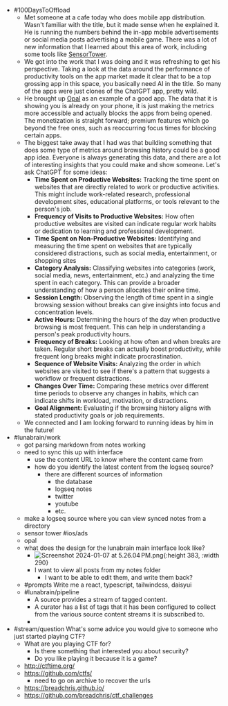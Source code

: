 - #100DaysToOffload
	- Met someone at a cafe today who does mobile app distribution. Wasn't familiar with the title, but it made sense when he explained it. He is running the numbers behind the in-app mobile advertisements or social media posts advertising a mobile game. There was a lot of new information that I learned about this area of work, including some tools like [SensorTower](https://sensortower.com/).
	- We got into the work that I was doing and it was refreshing to get his perspective. Taking a look at the data around the performance of productivity tools on the app market made it clear that to be a top grossing app in this space, you basically need AI in the title. So many of the apps were just clones of the ChatGPT app, pretty wild.
	- He brought up [Opal](https://www.opal.so/) as an example of a good app. The data that it is showing you is already on your phone, it is just making the metrics more accessible and actually blocks the apps from being opened. The monetization is straight forward; premium features which go beyond the free ones, such as reoccurring focus times for blocking certain apps.
	- The biggest take away that I had was that building something that does some type of metrics around browsing history could be a good app idea. Everyone is always generating this data, and there are a lot of interesting insights that you could make and show someone. Let's ask ChatGPT for some ideas:
		- **Time Spent on Productive Websites:** Tracking the time spent on websites that are directly related to work or productive activities. This might include work-related research, professional development sites, educational platforms, or tools relevant to the person's job.
		- **Frequency of Visits to Productive Websites:** How often productive websites are visited can indicate regular work habits or dedication to learning and professional development.
		- **Time Spent on Non-Productive Websites:** Identifying and measuring the time spent on websites that are typically considered distractions, such as social media, entertainment, or shopping sites
		- **Category Analysis:** Classifying websites into categories (work, social media, news, entertainment, etc.) and analyzing the time spent in each category. This can provide a broader understanding of how a person allocates their online time.
		- **Session Length:** Observing the length of time spent in a single browsing session without breaks can give insights into focus and concentration levels.
		- **Active Hours:** Determining the hours of the day when productive browsing is most frequent. This can help in understanding a person's peak productivity hours.
		- **Frequency of Breaks:** Looking at how often and when breaks are taken. Regular short breaks can actually boost productivity, while frequent long breaks might indicate procrastination.
		- **Sequence of Website Visits:** Analyzing the order in which websites are visited to see if there's a pattern that suggests a workflow or frequent distractions.
		- **Changes Over Time:** Comparing these metrics over different time periods to observe any changes in habits, which can indicate shifts in workload, motivation, or distractions.
		- **Goal Alignment:** Evaluating if the browsing history aligns with stated productivity goals or job requirements.
	- We connected and I am looking forward to running ideas by him in the future!
- #lunabrain/work
	- got parsing markdown from notes working
	- need to sync this up with interface
		- use the content URL to know where the content came from
		- how do you identify the latest content from the logseq source?
			- there are different sources of information
				- the database
				- logseq notes
				- twitter
				- youtube
				- etc.
	- make a logseq source where you can view synced notes from a directory
	- sensor tower #ios/ads
	- opal
	- what does the design for the lunabrain main interface look like?
		- ![Screenshot 2024-01-07 at 5.26.04 PM.png](../assets/Screenshot_2024-01-07_at_5.26.04 PM_1704677184609_0.png){:height 383, :width 290}
		- I want to view all posts from my notes folder
			- I want to be able to edit them, and write them back?
	- #prompts Write me a react, typescript, tailwindcss, daisyui
	- #lunabrain/pipeline
		- A source provides a stream of tagged content.
		- A curator has a list of tags that it has been configured to collect from the various source content streams it is subscribed to.
		-
- #stream/question What's some advice you would give to someone who just started playing CTF?
	- What are you playing CTF for?
		- Is there something that interested you about security?
		- Do you like playing it because it is a game?
	- http://ctftime.org/
	- https://github.com/ctfs/
		- need to go on archive to recover the urls
	- https://breadchris.github.io/
	- https://github.com/breadchris/ctf_challenges